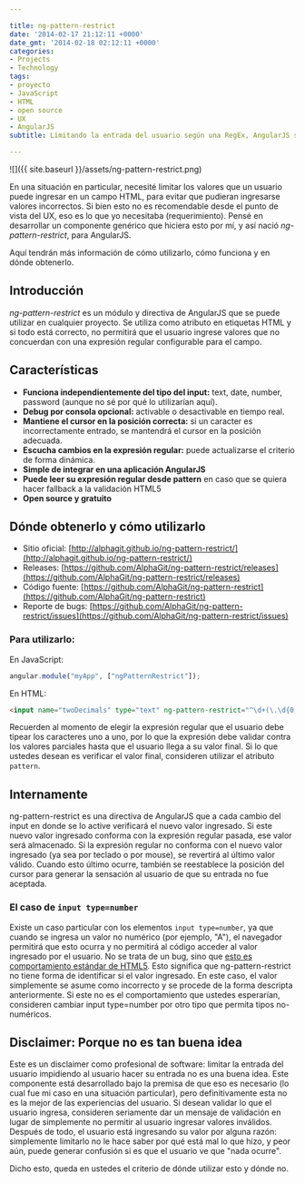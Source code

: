 ```yaml
---

title: ng-pattern-restrict
date: '2014-02-17 21:12:11 +0000'
date_gmt: '2014-02-18 02:12:11 +0000'
categories:
- Projects
- Technology
tags:
- proyecto
- JavaScript
- HTML
- open source
- UX
- AngularJS
subtitle: Limitando la entrada del usuario según una RegEx, AngularJS style

---
```


![]({{ site.baseurl }}/assets/ng-pattern-restrict.png)

En una situación en particular, necesité limitar los valores que un usuario puede ingresar en un campo HTML, para evitar que pudieran ingresarse valores incorrectos. Si bien esto no es recomendable desde el punto de vista del UX, eso es lo que yo necesitaba (requerimiento). Pensé en desarrollar un componente genérico que hiciera esto por mí, y así nació _ng-pattern-restrict_, para AngularJS.

Aquí tendrán más información de cómo utilizarlo, cómo funciona y en dónde obtenerlo.

<!--more-->

## Introducción

_ng-pattern-restrict_ es un módulo y directiva de AngularJS que se puede utilizar en cualquier proyecto. Se utiliza como atributo en etiquetas HTML y si todo está correcto, no permitirá que el usuario ingrese valores que no concuerdan con  una expresión regular configurable para el campo.

## Características

- **Funciona independientemente del tipo del input:** text, date, number, password (aunque no sé por qué lo utilizarían aquí).
- **Debug por consola opcional:** activable o desactivable en tiempo real.
- **Mantiene el cursor en la posición correcta:** si un caracter es incorrectamente entrado, se mantendrá el cursor en la posición adecuada.
- **Escucha cambios en la expresión regular:** puede actualizarse el criterio de forma dinámica.
- **Simple de integrar en una aplicación AngularJS**
- **Puede leer su expresión regular desde pattern** en caso que se quiera hacer fallback a la validación HTML5
- **Open source y gratuito**

## Dónde obtenerlo y cómo utilizarlo

- Sitio oficial: [http://alphagit.github.io/ng-pattern-restrict/](http://alphagit.github.io/ng-pattern-restrict/)
- Releases: [https://github.com/AlphaGit/ng-pattern-restrict/releases](https://github.com/AlphaGit/ng-pattern-restrict/releases)
- Código fuente: [https://github.com/AlphaGit/ng-pattern-restrict](https://github.com/AlphaGit/ng-pattern-restrict)
- Reporte de bugs: [https://github.com/AlphaGit/ng-pattern-restrict/issues](https://github.com/AlphaGit/ng-pattern-restrict/issues)

### Para utilizarlo:

En JavaScript:

```js
angular.module("myApp", ["ngPatternRestrict"]);
```

En HTML:

```html
<input name="twoDecimals" type="text" ng-pattern-restrict="^\d+(\.\d{0,2})?$" />
```

Recuerden al momento de elegir la expresión regular que el usuario debe tipear los caracteres uno a uno, por lo que la expresión debe validar contra los valores parciales hasta que el usuario llega a su valor final. Si lo que ustedes desean es verificar el valor final, consideren utilizar el atributo `pattern`.

## Internamente

ng-pattern-restrict es una directiva de AngularJS que a cada cambio del input en donde se lo active verificará el nuevo valor ingresado. Si este nuevo valor ingresado conforma con la expresión regular pasada, ese valor será almacenado. Si la expresión regular no conforma con el nuevo valor ingresado (ya sea por teclado o por mouse), se revertirá al último valor válido. Cuando esto último ocurre, también se reestablece la posición del cursor para generar la sensación al usuario de que su entrada no fue aceptada.

### El caso de `input type=number`

Existe un caso particular con los elementos `input type=number`, ya que cuando se ingresa un valor no numérico (por ejemplo, "A"), el navegador permitirá que esto ocurra y no permitirá al código acceder al valor ingresado por el usuario. No se trata de un bug, sino que [esto es comportamiento estándar de HTML5](http://www.whatwg.org/specs/web-apps/current-work/multipage/states-of-the-type-attribute.html#number-state-(type=number)). Esto significa que ng-pattern-restrict no tiene forma de identificar si el valor ingresado. En este caso, el valor simplemente se asume como incorrecto y se procede de la forma descripta anteriormente. Si este no es el comportamiento que ustedes esperarían, consideren cambiar input type=number por otro tipo que permita tipos no-numéricos.

## Disclaimer: Porque no es tan buena idea

Este es un disclaimer como profesional de software: limitar la entrada del usuario impidiendo al usuario hacer su entrada no es una buena idea. Este componente está desarrollado bajo la premisa de que eso es necesario (lo cual fue mi caso en una situación particular), pero definitivamente esta no es la mejor de las experiencias del usuario. Si desean validar lo que el usuario ingresa, consideren seriamente dar un mensaje de validación en lugar de simplemente no permitir al usuario ingresar valores inválidos. Después de todo, el usuario está ingresando su valor por alguna razón: simplemente limitarlo no le hace saber por qué está mal lo que hizo, y peor aún, puede generar confusión si es que el usuario ve que "nada ocurre".

Dicho esto, queda en ustedes el criterio de dónde utilizar esto y dónde no.
